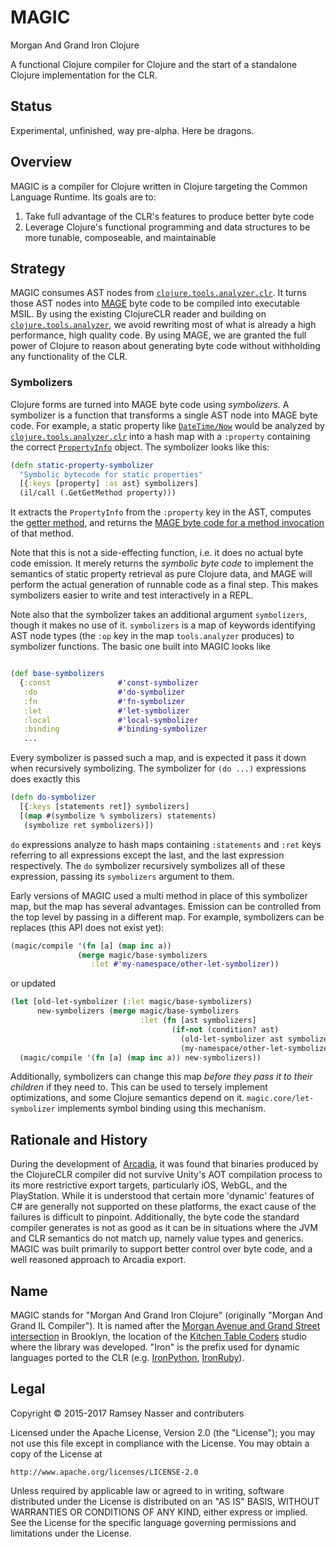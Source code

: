 MAGIC
=====
Morgan And Grand Iron Clojure

A functional Clojure compiler for Clojure and the start of a standalone Clojure implementation for the CLR.

Status
------
Experimental, unfinished, way pre-alpha. Here be dragons.

Overview
--------
MAGIC is a compiler for Clojure written in Clojure targeting the Common Language Runtime. Its goals are to:

1. Take full advantage of the CLR's features to produce better byte code
2. Leverage Clojure's functional programming and data structures to be more tunable, composeable, and maintainable

Strategy
--------
MAGIC consumes AST nodes from [`clojure.tools.analyzer.clr`](https://github.com/nasser/tools.analyzer.clr). It turns those AST nodes into [MAGE](https://github.com/nasser/mage) byte code to be compiled into executable MSIL. By using the existing ClojureCLR reader and building on [`clojure.tools.analyzer`](https://github.com/clojure/tools.analyzer), we avoid rewriting most of what is already a high performance, high quality code. By using MAGE, we are granted the full power of Clojure to reason about generating byte code without withholding any functionality of the CLR.

### Symbolizers
Clojure forms are turned into MAGE byte code using *symbolizers*. A symbolizer is a function that transforms a single AST node into MAGE byte code. For example, a static property like [`DateTime/Now`](https://msdn.microsoft.com/en-us/library/system.datetime.now(v=vs.110).aspx) would be analyzed by [`clojure.tools.analyzer.clr`](https://github.com/nasser/tools.analyzer.clr) into a hash map with a `:property` containing the correct [`PropertyInfo`](https://msdn.microsoft.com/en-us/library/system.reflection.propertyinfo(v=vs.110).aspx) object. The symbolizer looks like this:

```clojure
(defn static-property-symbolizer
  "Symbolic bytecode for static properties"
  [{:keys [property] :as ast} symbolizers]
  (il/call (.GetGetMethod property)))
```

It extracts the `PropertyInfo` from the `:property` key in the AST, computes the [getter method](https://msdn.microsoft.com/en-us/library/e17dw503(v=vs.110).aspx), and returns the [MAGE byte code for a method invocation](https://msdn.microsoft.com/en-us/library/system.reflection.emit.opcodes.call(v=vs.110).aspx) of that method.

Note that this is not a side-effecting function, i.e. it does no actual byte code emission. It merely returns the *symbolic byte code* to implement the semantics of static property retrieval as pure Clojure data, and MAGE will perform the actual generation of runnable code as a final step. This makes symbolizers easier to write and test interactively in a REPL.

Note also that the symbolizer takes an additional argument `symbolizers`, though it makes no use of it. `symbolizers` is a map of keywords identifying AST node types (the `:op` key in the map `tools.analyzer` produces) to symbolizer functions. The basic one built into MAGIC looks like 

```clojure

(def base-symbolizers
  {:const               #'const-symbolizer
   :do                  #'do-symbolizer
   :fn                  #'fn-symbolizer
   :let                 #'let-symbolizer
   :local               #'local-symbolizer
   :binding             #'binding-symbolizer
   ...
```

Every symbolizer is passed such a map, and is expected it pass it down when recursively symbolizing. The symbolizer for `(do ...)` expressions does exactly this

```clojure
(defn do-symbolizer
  [{:keys [statements ret]} symbolizers]
  [(map #(symbolize % symbolizers) statements)
   (symbolize ret symbolizers)])
```

`do` expressions analyze to hash maps containing `:statements` and `:ret` keys referring to all expressions except the last, and the last expression respectively. The `do` symbolizer recursively symbolizes all of these expression, passing its `symbolizers` argument to them.

Early versions of MAGIC used a multi method in place of this symbolizer map, but the map has several advantages. Emission can be controlled from the top level by passing in a different map. For example, symbolizers can be replaces (this API does not exist yet):

```clojure
(magic/compile '(fn [a] (map inc a))
               (merge magic/base-symbolizers
                  :let #'my-namespace/other-let-symbolizer))
```

or updated

```clojure
(let [old-let-symbolizer (:let magic/base-symbolizers)
      new-symbolizers (merge magic/base-symbolizers
                             :let (fn [ast symbolizers]
                                    (if-not (condition? ast)
                                      (old-let-symbolizer ast symbolizers)
                                      (my-namespace/other-let-symbolizer ast symbolizers))))]
  (magic/compile '(fn [a] (map inc a)) new-symbolizers))
```

Additionally, symbolizers can change this map *before they pass it to their children* if they need to. This can be used to tersely implement optimizations, and some Clojure semantics depend on it. `magic.core/let-symbolizer` implements symbol binding using this mechanism.

Rationale and History
---------------------
During the development of [Arcadia](https://github.com/arcadia-unity/Arcadia), it was found that binaries produced by the ClojureCLR compiler did not survive Unity's AOT compilation process to its more restrictive export targets, particularly iOS, WebGL, and the PlayStation. While it is understood that certain more 'dynamic' features of C# are generally not supported on these platforms, the exact cause of the failures is difficult to pinpoint. Additionally, the byte code the standard compiler generates is not as good as it can be in situations where the JVM and CLR semantics do not match up, namely value types and generics. MAGIC was built primarily to support better control over byte code, and a well reasoned approach to Arcadia export.

Name
----
MAGIC stands for "Morgan And Grand Iron Clojure" (originally "Morgan And Grand IL Compiler"). It is named after the [Morgan Avenue and Grand Street intersection](https://www.google.com/maps/place/Grand+St+%26+Morgan+Ave,+Brooklyn,+NY+11237/@40.7133714,-73.9348001,17z/data=!3m1!4b1!4m2!3m1!1s0x89c25eab5ea3b021:0x77aaab63f0e3d135) in Brooklyn, the location of the [Kitchen Table Coders](http://kitchentablecoders.com/) studio where the library was developed. "Iron" is the prefix used for dynamic languages ported to the CLR (e.g. [IronPython](https://en.wikipedia.org/wiki/IronPython), [IronRuby](https://en.wikipedia.org/wiki/IronRuby)).

Legal
-----
Copyright © 2015-2017 Ramsey Nasser and contributers

Licensed under the Apache License, Version 2.0 (the "License"); you may not use this file except in compliance with the License. You may obtain a copy of the License at

```
http://www.apache.org/licenses/LICENSE-2.0
```

Unless required by applicable law or agreed to in writing, software distributed under the License is distributed on an "AS IS" BASIS, WITHOUT WARRANTIES OR CONDITIONS OF ANY KIND, either express or implied. See the License for the specific language governing permissions and limitations under the License.